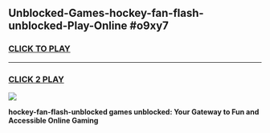 
## Unblocked-Games-hockey-fan-flash-unblocked-Play-Online #o9xy7
<h3>
<a href="https://news.freeplayer.one?title=hockey-fan-flash-unblocked&ref=3">CLICK TO PLAY</a></h3>
<hr>

<h3>
<a href="https://news.freeplayer.one?title=hockey-fan-flash-unblocked&ref=3">CLICK 2 PLAY</a>
  
</h3>

<a href="https://news.freeplayer.one?title=hockey-fan-flash-unblocked&ref=3"><img src="https://clearcache.store/games.png"></a>


**hockey-fan-flash-unblocked games unblocked: Your Gateway to Fun and Accessible Online Gaming**

